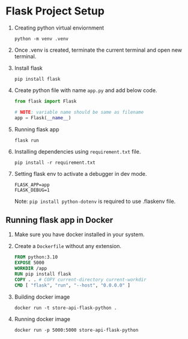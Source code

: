 # Flask Project Setup

1. Creating python virtual enviornment

   ```linux
   python -m venv .venv
   ```

2. Once .venv is created, terminate the current terminal and open new terminal.
3. Install flask

   ```linux
   pip install flask
   ```

4. Create python file with name `app.py` and add below code.

   ```python
   from flask import Flask

   # NOTE: variable name should be same as filename
   app = Flask(__name__)
   ```

5. Running flask app

   ```linux
   flask run
   ```

6. Installing dependencies using `requirement.txt` file.

   ```linux
   pip install -r requirement.txt
   ```

7. Setting flask env to activate a debugger in dev mode.

   ```text
   FLASK_APP=app
   FLASK_DEBUG=1
   ```

   Note: `pip install python-dotenv` is required to use .flaskenv file.

## Running flask app in Docker

1. Make sure you have docker installed in your system.
2. Create a `Dockerfile` without any extension.

   ```Dockerfile
   FROM python:3.10
   EXPOSE 5000
   WORKDIR /app
   RUN pip install flask
   COPY . . # COPY current-directory current-workdir
   CMD [ "flask", "run", "--host", "0.0.0.0" ]
   ```

3. Building docker image

   ```linux
   docker run -t store-api-flask-python .
   ```

4. Running docker image

   ```linux
   docker run -p 5000:5000 store-api-flask-python
   ```
